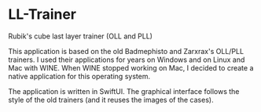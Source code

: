 # LL-Trainer

Rubik's cube last layer trainer (OLL and PLL)

This application is based on the old Badmephisto and Zarxrax's OLL/PLL trainers.
I used their applications for years on Windows and on Linux and Mac with WINE.
When WINE stopped working on Mac, I decided to create a native application for this operating system.

The application is written in SwiftUI. The graphical interface follows the style of the old trainers (and it reuses the images of the cases).
